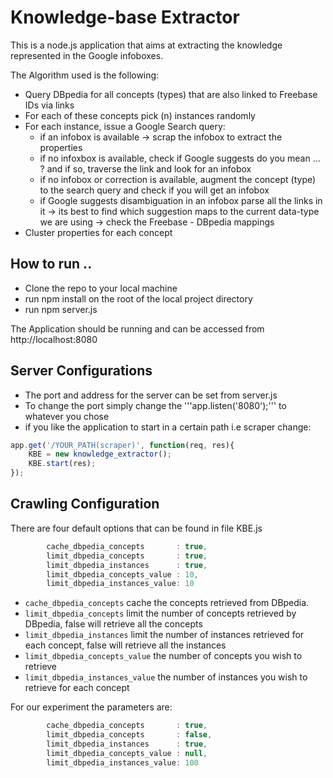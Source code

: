 Knowledge-base Extractor
=======================

This is a node.js application that aims at extracting the knowledge represented in the Google infoboxes. 

The Algorithm used is the following:
 - Query DBpedia for all concepts (types) that are also linked to Freebase IDs via <sameAs> links 
 - For each of these concepts pick (n) instances randomly 
 - For each instance, issue a Google Search query:
     + if an infobox is available -> scrap the infobox to extract the properties
     + if no infoxbox is available, check if Google suggests do you mean ... ? and if so, traverse the link and look for an infobox
     + if no infobox or correction is available, augment the concept (type) to the search query and check if you will get an infobox 
     + if Google suggests disambiguation in an infobox parse all the links in it -> its best to find which suggestion maps to the current data-type we are using -> check the Freebase - DBpedia mappings
 - Cluster properties for each concept 

## How to run ..

 - Clone the repo to your local machine
 - run npm install on the root of the local project directory 
 - run npm server.js

The Application should be running and can be accessed from http://localhost:8080 

## Server Configurations
 - The port and address for the server can be set from server.js 
 - To change the port simply change the '''app.listen('8080');''' to whatever you chose
 - if you like the application to start in a certain path i.e scraper change:

```js
app.get('/YOUR_PATH(scraper)', function(req, res){
	KBE = new knowledge_extractor();
	KBE.start(res);
});
```
## Crawling Configuration
There are four default options that can be found in file KBE.js
```js
		cache_dbpedia_concepts       : true,
		limit_dbpedia_concepts       : true,
		limit_dbpedia_instances      : true,
		limit_dbpedia_concepts_value : 10,
		limit_dbpedia_instances_value: 10
```
- ```cache_dbpedia_concepts``` cache the concepts retrieved from DBpedia.
- ```limit_dbpedia_concepts``` limit the number of concepts retrieved by DBpedia, false will retrieve all the concepts
- ```limit_dbpedia_instances``` limit the number of instances retrieved for each concept, false will retrieve all the instances
- ```limit_dbpedia_concepts_value``` the number of concepts you wish to retrieve
- ```limit_dbpedia_instances_value``` the number of instances you wish to retrieve for each concept

For our experiment the parameters are:
```js
		cache_dbpedia_concepts       : true,
		limit_dbpedia_concepts       : false,
		limit_dbpedia_instances      : true,
		limit_dbpedia_concepts_value : null,
		limit_dbpedia_instances_value: 100
```
